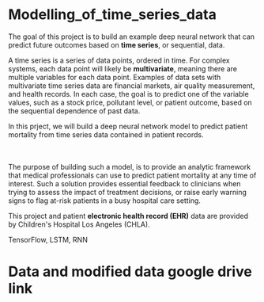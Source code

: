 # Modelling_of_time_series_data



The goal of this project is to build an example deep neural network that can predict future outcomes based on **time series**, or sequential, data.  

A time series is a series of data points, ordered in time. For complex systems, each data point will likely be **multivariate**, meaning there are multiple variables for each data point.  Examples of data sets with multivariate time series data are financial markets, air quality measurement, and health records.  In each case, the goal is to predict one of the variable values, such as a stock price, pollutant level, or patient outcome, based on the sequential dependence of past data.  

In this prject, we will build a deep neural network model to predict patient mortality from time series data contained in patient records. 


<br><br>
The purpose of building such a model, is to provide an analytic framework that medical professionals can use to predict patient mortality at any time of interest. Such a solution provides essential feedback to clinicians when trying to assess the impact of treatment decisions, or raise early warning signs to flag at-risk patients in a busy hospital care setting.

This project and patient **electronic health record (EHR)** data are provided by Children's Hospital Los Angeles (CHLA).

TensorFlow, LSTM, RNN

# Data and modified data google drive link

